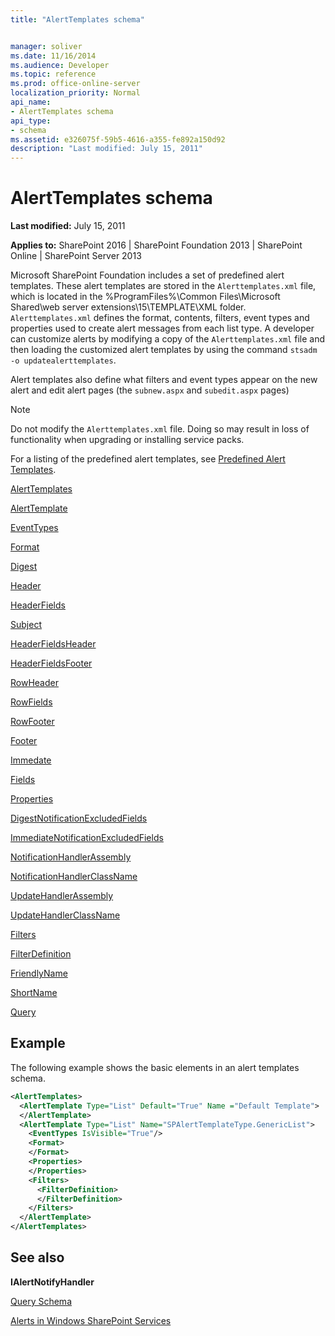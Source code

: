 ```yaml
---
title: "AlertTemplates schema"


manager: soliver
ms.date: 11/16/2014
ms.audience: Developer
ms.topic: reference
ms.prod: office-online-server
localization_priority: Normal
api_name:
- AlertTemplates schema
api_type:
- schema
ms.assetid: e326075f-59b5-4616-a355-fe892a150d92
description: "Last modified: July 15, 2011"
---
```


# AlertTemplates schema

 **Last modified:** July 15, 2011 
  
 **Applies to:** SharePoint 2016 | SharePoint Foundation 2013 | SharePoint Online | SharePoint Server 2013
  
Microsoft SharePoint Foundation includes a set of predefined alert templates. These alert templates are stored in the  `Alerttemplates.xml` file, which is located in the %ProgramFiles%\Common Files\Microsoft Shared\web server extensions\15\TEMPLATE\XML folder.  `Alerttemplates.xml` defines the format, contents, filters, event types and properties used to create alert messages from each list type. A developer can customize alerts by modifying a copy of the  `Alerttemplates.xml` file and then loading the customized alert templates by using the command  `stsadm -o updatealerttemplates`.
  
Alert templates also define what filters and event types appear on the new alert and edit alert pages (the  `subnew.aspx` and  `subedit.aspx` pages) 
  
> [!NOTE]
> Do not modify the  `Alerttemplates.xml` file. Doing so may result in loss of functionality when upgrading or installing service packs. 
  
For a listing of the predefined alert templates, see [Predefined Alert Templates](http://msdn.microsoft.com/library/6a5296b2-c158-40e4-897f-bbf008b6bbaf%28Office.15%29.aspx).
  
[AlertTemplates](alerttemplates-element-alerttemplates.md)
  
[AlertTemplate](alerttemplate-element-alerttemplates.md)
  
[EventTypes](eventtypes-element-alerttemplates.md)
  
[Format](format-element-alerttemplates.md)
  
[Digest](digest-element-alerttemplates.md)
  
[Header](header-element-alerttemplates.md)
  
[HeaderFields](headerfields-element-alerttemplates.md)
  
[Subject](subject-element-alerttemplates.md)
  
[HeaderFieldsHeader](headerfieldsheader-element-alerttempaltes.md)
  
[HeaderFieldsFooter](headerfieldsfooter-element-alerttempaltes.md)
  
[RowHeader](rowheader-element-alerttemplates.md)
  
[RowFields](rowfields-element-alerttemplates.md)
  
[RowFooter](rowfooter-element-alerttemplates.md)
  
[Footer](footer-element-alerttemplates.md)
  
[Immedate](immediate-element-alerttemplates.md)
  
[Fields](fields-element-alerttemplates.md)
  
[Properties](properties-element-alerttemplates.md)
  
[DigestNotificationExcludedFields](digestnotificationexcludedfields-element-alerttemplates.md)
  
[ImmediateNotificationExcludedFields](immediatenotificationexcludedfields-element-alerttemplates.md)
  
[NotificationHandlerAssembly](notificationhandlerassembly-element-alert-templates.md)
  
[NotificationHandlerClassName](notificationhandlerclassname-element-alerttemplates.md)
  
[UpdateHandlerAssembly](updatehandlerassembly-element-alerttemplates.md)
  
[UpdateHandlerClassName](updatehandlerclassname-element-alerttemplates.md)
  
[Filters](filters-element-alerttemplates.md)
  
[FilterDefinition](filterdefinition-element-alerttemplates.md)
  
[FriendlyName](friendlyname-element-alerttemplates.md)
  
[ShortName](shortname-element-alerttemplates.md)
  
[Query](query-element-alerttemplates.md)
  
## Example

The following example shows the basic elements in an alert templates schema.
  
```XML
<AlertTemplates>
  <AlertTemplate Type="List" Default="True" Name ="Default Template">
  </AlertTemplate>
  <AlertTemplate Type="List" Name="SPAlertTemplateType.GenericList">
    <EventTypes IsVisible="True"/>
    <Format>
    </Format>
    <Properties>
    </Properties>
    <Filters>
      <FilterDefinition>
      </FilterDefinition>
    </Filters>
  </AlertTemplate>
</AlertTemplates>

```

## See also



 **IAlertNotifyHandler**


[Query Schema](query-schema.md)


[Alerts in Windows SharePoint Services](http://msdn.microsoft.com/library/cb9586d9-84e1-43c9-93c9-8a7496f2f41d%28Office.15%29.aspx)

